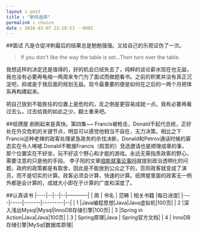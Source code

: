 ```yaml
---
layout : post
title : "新的选择"
permalink : choice
date : 2016-03-07 23:18:53 --0001
---
```

##面试
凡是仓促冲刺最后的结果总是勉勉强强。又给自己的乐观证伪了一次。

>If you don't like the way the table is set...Then turn over the table.

我想这样的决定还是值得的，好的机会已经失去了，纯粹的谈论薪水现在也无益，我也没有必要再龟缩一两周来专门为了面试而做题看书。之前的积累并没有真正沉淀吧，抑或是于我后面的规划无益。现今最重要的便是如何在之后的一两个月把体系再构建起来。

把自己放到不能胜任的位置上是危险的，反之倒是更容易成就一点。我有必要再看过去么，过去给我的如此之少。翻土重来吧。

##纸牌屋
剧刷起来是真快。第四集~~
Francis被枪击，Donald干起代总统，正好处在外交危机的关键节点，明显可以感觉他相当不自在，无力决策。相比之下Francis这种老辣的政客处理紧急政务的杀伐决断，Donald和Petrov通话时候的窘态实在令人唏嘘.Donald不敢接Francis（假意的）竞选邀请也是顺理成章的事，那个位置实在不好坐，玩不好这个野心和才能的游戏。永远无需指责政客的野心，需要注意的只是他的手段。
李子阳的文章[咱能就事论事吗][就事论事]就提到政治透明化的问题，政府的政策都是有取舍，因此是不能放到公众之下的，否则政客就变成了演员，而不是切实的计算。政客必须会计算，快速的计算。纸牌屋里面的政客无一例外都是会计算的，成就大小即在于计算的广度和深度了。



##认真读书
|----|--|--|--|————|
| 周 | 书名 |  范畴 | 相关书籍 |每日进度|
|----|-----|-------|---------|--|
| 1  |Java编程思想|Java|Java虚拟机|100页|
| 2 |深入浅出Mysql|Mysql|InnoDB存储引擎|100页|
| 3 |Spring in Action|Java|Java|100页|
| 3 | Spring原理|Java | Spring官方文档|
| 4 |  InnoDB存储引擎|MySql|数据库原理|

[就事论事]:https://wap.koudaitong.com/v2/showcase/feature?alias=hwozf1gt&spm=m1457146260182279080916141.autoreply